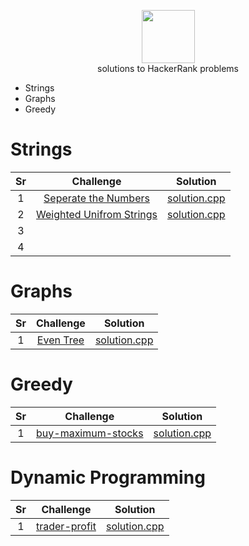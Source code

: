 <p align="center">
    <a href="https://www.hackerrank.com/rshaghoulian">
        <img height=85 src="https://d3keuzeb2crhkn.cloudfront.net/hackerrank/assets/styleguide/logo_wordmark-f5c5eb61ab0a154c3ed9eda24d0b9e31.svg">
    </a>
    <br>solutions to HackerRank problems
</p>


* Strings
* Graphs
* Greedy

# Strings
| Sr |  Challenge   | Solution |
|:---:|:---:|:--:|
|  1  |  [Seperate the Numbers](https://www.hackerrank.com/challenges/separate-the-numbers)   |  [solution.cpp](https://github.com/richagithub/Codes/blob/master/Questions/Hackerrank/Seperate_the_numbers.cpp)  |
|  2  |  [Weighted Unifrom Strings](https://www.hackerrank.com/challenges/weighted-uniform-string/problem)   |  [solution.cpp](https://github.com/richagithub/Codes/blob/master/Questions/Hackerrank/Weighted_Uniform_String.cpp)  |
|  3  |    |    |
|  4  |    |    |

# Graphs
| Sr |  Challenge   | Solution |
|:---:|:---:|:--:|
|  1  |  [Even Tree](https://www.hackerrank.com/challenges/even-tree)  |  [solution.cpp](https://github.com/richagithub/Codes/blob/master/Questions/Hackerrank/Even%20Tree.cpp)  |  

# Greedy    
| Sr |  Challenge   | Solution |  
|:---:|:---:|:--:|
|  1  |  [buy-maximum-stocks](https://www.hackerrank.com/contests/gs-codesprint/challenges/buy-maximum-stocks/problem)  |  [solution.cpp](https://github.com/richagithub/Codes/blob/master/Questions/Hackerrank/buy-maximum-stocks.cpp)  |    

# Dynamic Programming  
| Sr |  Challenge   | Solution |    
|:---:|:---:|:--:|  
|  1  |  [trader-profit](https://www.hackerrank.com/contests/gs-codesprint/challenges/trader-profit)  |  [solution.cpp](https://github.com/richagithub/Codes/blob/master/Questions/Hackerrank/trader-profit.cpp)  |    

